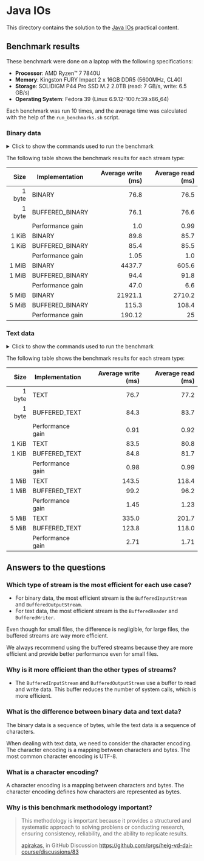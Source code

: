 # Java IOs

This directory contains the solution to the
[Java IOs](https://github.com/heig-vd-dai-course/heig-vd-dai-course/tree/main/05-java-ios)
practical content.

## Benchmark results

These benchmark were done on a laptop with the following specifications:

- **Processor**: AMD Ryzen™ 7 7840U
- **Memory**: Kingston FURY Impact 2 x 16GB DDR5 (5600MHz, CL40)
- **Storage**: SOLIDIGM P44 Pro SSD M.2 2.0TB (read: 7 GB/s, write: 6.5 GB/s)
- **Operating System**: Fedora 39 (Linux 6.9.12-100.fc39.x86_64)

Each benchmark was run 10 times, and the average time was calculated with the
help of the `run_benchmarks.sh` script.

### Binary data

<details>
<summary>Click to show the commands used to run the benchmark</summary>

```sh
## 1 byte

# Write a file with 1 byte with the BINARY implementation
java -jar target/java-ios-1.0-SNAPSHOT.jar --implementation BINARY 1-byte.bin write --size 1

# Read a file with 1 byte with the BINARY implementation
java -jar target/java-ios-1.0-SNAPSHOT.jar --implementation BINARY 1-byte.bin read

# Write a file with 1 byte with the BUFFERED_BINARY implementation
java -jar target/java-ios-1.0-SNAPSHOT.jar --implementation BUFFERED_BINARY 1-byte.bin write --size 1

# Read a file with 1 byte with the BUFFERED_BINARY implementation
java -jar target/java-ios-1.0-SNAPSHOT.jar --implementation BUFFERED_BINARY 1-byte.bin read

## 1 KiB (= 1 * 1024 = 1024 bytes)

# Write a file with 1024 bytes with the BINARY implementation
java -jar target/java-ios-1.0-SNAPSHOT.jar --implementation BINARY 1024-bytes.bin write --size 1024

# Read a file with 1024 bytes with the BINARY implementation
java -jar target/java-ios-1.0-SNAPSHOT.jar --implementation BINARY 1024-bytes.bin read

# Write a file with 1024 bytes with the BUFFERED_BINARY implementation
java -jar target/java-ios-1.0-SNAPSHOT.jar --implementation BUFFERED_BINARY 1024-bytes.bin write --size 1024

# Read a file with 1024 bytes with the BUFFERED_BINARY implementation
java -jar target/java-ios-1.0-SNAPSHOT.jar --implementation BUFFERED_BINARY 1024-bytes.bin read

## 1 MiB (= 1 * 1024 * 1024 = 1048576 bytes)

# Write a file with 1048576 bytes with the BINARY implementation
java -jar target/java-ios-1.0-SNAPSHOT.jar --implementation BINARY 1048576-bytes.bin write --size 1048576

# Read a file with 1048576 bytes with the BINARY implementation
java -jar target/java-ios-1.0-SNAPSHOT.jar --implementation BINARY 1048576-bytes.bin read

# Write a file with 1048576 bytes with the BUFFERED_BINARY implementation
java -jar target/java-ios-1.0-SNAPSHOT.jar --implementation BUFFERED_BINARY 1048576-bytes.bin write --size 1048576

# Read a file with 1048576 bytes with the BUFFERED_BINARY implementation
java -jar target/java-ios-1.0-SNAPSHOT.jar --implementation BUFFERED_BINARY 1048576-bytes.bin read

## 5 MiB (= 5 * 1024 * 1024 = 5242880 bytes)

# Write a file with 5242880 bytes with the BINARY implementation
java -jar target/java-ios-1.0-SNAPSHOT.jar --implementation BINARY 5242880-bytes.bin write --size 5242880

# Read a file with 5242880 bytes with the BINARY implementation
java -jar target/java-ios-1.0-SNAPSHOT.jar --implementation BINARY 5242880-bytes.bin read

# Write a file with 5242880 bytes with the BUFFERED_BINARY implementation
java -jar target/java-ios-1.0-SNAPSHOT.jar --implementation BUFFERED_BINARY 5242880-bytes.bin write --size 5242880

# Read a file with 5242880 bytes with the BUFFERED_BINARY implementation
java -jar target/java-ios-1.0-SNAPSHOT.jar --implementation BUFFERED_BINARY 5242880-bytes.bin read
```

</details>

The following table shows the benchmark results for each stream type:

|   Size | Implementation   | Average write (ms) | Average read (ms) |
| -----: | ---------------- | -----------------: | ----------------: |
| 1 byte | BINARY           |               76.8 |              76.5 |
| 1 byte | BUFFERED_BINARY  |               76.1 |              76.6 |
|        | Performance gain |                1.0 |              0.99 |
|  1 KiB | BINARY           |               89.8 |              85.7 |
|  1 KiB | BUFFERED_BINARY  |               85.4 |              85.5 |
|        | Performance gain |               1.05 |               1.0 |
|  1 MiB | BINARY           |             4437.7 |             605.6 |
|  1 MiB | BUFFERED_BINARY  |               94.4 |              91.8 |
|        | Performance gain |               47.0 |               6.6 |
|  5 MiB | BINARY           |            21921.1 |            2710.2 |
|  5 MiB | BUFFERED_BINARY  |              115.3 |             108.4 |
|        | Performance gain |             190.12 |                25 |

### Text data

<details>
<summary>Click to show the commands used to run the benchmark</summary>

```sh
## 1 byte

# Write a file with 1 char with the TEXT implementation
java -jar target/java-ios-1.0-SNAPSHOT.jar --implementation TEXT 1-char.txt write --size 1

# Read a file with 1 char with the TEXT implementation
java -jar target/java-ios-1.0-SNAPSHOT.jar --implementation TEXT 1-char.txt read

# Write a file with 1 char with the BUFFERED_TEXT implementation
java -jar target/java-ios-1.0-SNAPSHOT.jar --implementation BUFFERED_TEXT 1-char.txt write --size 1

# Read a file with 1 char with the BUFFERED_TEXT implementation
java -jar target/java-ios-1.0-SNAPSHOT.jar --implementation BUFFERED_TEXT 1-char.txt read

## 1 KiB (= 1 * 1024 = 1024 chars)

# Write a file with 1024 chars with the TEXT implementation
java -jar target/java-ios-1.0-SNAPSHOT.jar --implementation TEXT 1024-chars.txt write --size 1024

# Read a file with 1024 chars with the TEXT implementation
java -jar target/java-ios-1.0-SNAPSHOT.jar --implementation TEXT 1024-chars.txt read

# Write a file with 1024 chars with the BUFFERED_TEXT implementation
java -jar target/java-ios-1.0-SNAPSHOT.jar --implementation BUFFERED_TEXT 1024-chars.txt write --size 1024

# Read a file with 1024 chars with the BUFFERED_TEXT implementation
java -jar target/java-ios-1.0-SNAPSHOT.jar --implementation BUFFERED_TEXT 1024-chars.txt read

## 1 MiB (= 1 * 1024 * 1024 = 1048576 chars)

# Write a file with 1048576 chars with the TEXT implementation
java -jar target/java-ios-1.0-SNAPSHOT.jar --implementation TEXT 1048576-chars.txt write --size 1048576

# Read a file with 1048576 chars with the TEXT implementation
java -jar target/java-ios-1.0-SNAPSHOT.jar --implementation TEXT 1048576-chars.txt read

# Write a file with 1048576 chars with the BUFFERED_TEXT implementation
java -jar target/java-ios-1.0-SNAPSHOT.jar --implementation BUFFERED_TEXT 1048576-chars.txt write --size 1048576

# Read a file with 1048576 chars with the BUFFERED_TEXT implementation
java -jar target/java-ios-1.0-SNAPSHOT.jar --implementation BUFFERED_TEXT 1048576-chars.txt read

## 5 MiB (= 5 * 1024 * 1024 = 5242880 chars)

# Write a file with 5242880 chars with the TEXT implementation
java -jar target/java-ios-1.0-SNAPSHOT.jar --implementation TEXT 5242880-chars.txt write --size 5242880

# Read a file with 5242880 chars with the TEXT implementation
java -jar target/java-ios-1.0-SNAPSHOT.jar --implementation TEXT 5242880-chars.txt read

# Write a file with 5242880 chars with the BUFFERED_TEXT implementation
java -jar target/java-ios-1.0-SNAPSHOT.jar --implementation BUFFERED_TEXT 5242880-chars.txt write --size 5242880

# Read a file with 5242880 chars with the BUFFERED_TEXT implementation
java -jar target/java-ios-1.0-SNAPSHOT.jar --implementation BUFFERED_TEXT 5242880-chars.txt read
```

</details>

The following table shows the benchmark results for each stream type:

|   Size | Implementation   | Average write (ms) | Average read (ms) |
| -----: | ---------------- | -----------------: | ----------------: |
| 1 byte | TEXT             |               76.7 |              77.2 |
| 1 byte | BUFFERED_TEXT    |               84.3 |              83.7 |
|        | Performance gain |               0.91 |              0.92 |
|  1 KiB | TEXT             |               83.5 |              80.8 |
|  1 KiB | BUFFERED_TEXT    |               84.8 |              81.7 |
|        | Performance gain |               0.98 |              0.99 |
|  1 MiB | TEXT             |              143.5 |             118.4 |
|  1 MiB | BUFFERED_TEXT    |               99.2 |              96.2 |
|        | Performance gain |               1.45 |              1.23 |
|  5 MiB | TEXT             |              335.0 |             201.7 |
|  5 MiB | BUFFERED_TEXT    |              123.8 |             118.0 |
|        | Performance gain |               2.71 |              1.71 |

## Answers to the questions

### Which type of stream is the most efficient for each use case?

- For binary data, the most efficient stream is the `BufferedInputStream` and
  `BufferedOutputStream`.
- For text data, the most efficient stream is the `BufferedReader` and
  `BufferedWriter`.

Even though for small files, the difference is negligible, for large files, the
buffered streams are way more efficient.

We always recommend using the buffered streams because they are more efficient
and provide better performance even for small files.

### Why is it more efficient than the other types of streams?

- The `BufferedInputStream` and `BufferedOutputStream` use a buffer to read and
  write data. This buffer reduces the number of system calls, which is more
  efficient.

### What is the difference between binary data and text data?

The binary data is a sequence of bytes, while the text data is a sequence of
characters.

When dealing with text data, we need to consider the character encoding. The
character encoding is a mapping between characters and bytes. The most common
character encoding is UTF-8.

### What is a character encoding?

A character encoding is a mapping between characters and bytes. The character
encoding defines how characters are represented as bytes.

### Why is this benchmark methodology important?

> This methodology is important because it provides a structured and systematic
> approach to solving problens or conducting research, ensuring consistency,
> reliability, and the ability to replicate results.
>
> [apirakas](https://github.com/apirakas), in GitHub Discussion
> <https://github.com/orgs/heig-vd-dai-course/discussions/83>
